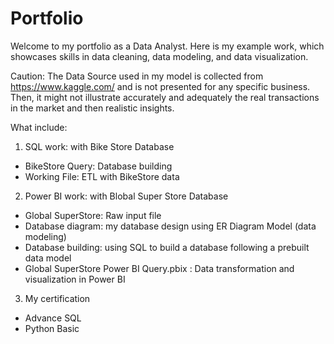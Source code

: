 # Portfolio
Welcome to my portfolio as a Data Analyst. Here is my example work, which showcases skills in data cleaning, data modeling, and data visualization.

Caution:
The Data Source used in my model is collected from https://www.kaggle.com/ and is not presented for any specific business.
Then, it might not illustrate accurately and adequately the real transactions in the market and then realistic insights.

What include:
1. SQL work: with Bike Store Database
- BikeStore Query: Database building
- Working File: ETL with BikeStore data
  
2. Power BI work: with Blobal Super Store Database
- Global SuperStore: Raw input file
- Database diagram: my database design using ER Diagram Model (data modeling)
- Database building: using SQL to build a database following a prebuilt data model
- Global SuperStore Power BI Query.pbix : Data transformation and visualization in Power BI

3. My certification
- Advance SQL
- Python Basic

